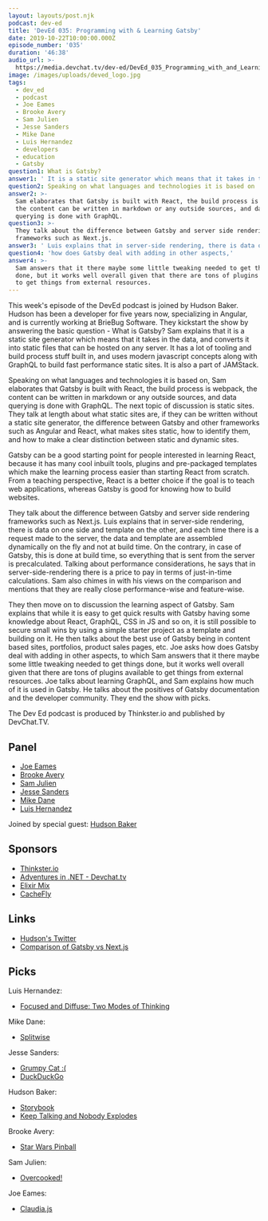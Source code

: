 ```yaml
---
layout: layouts/post.njk
podcast: dev-ed
title: 'DevEd 035: Programming with & Learning Gatsby'
date: 2019-10-22T10:00:00.000Z
episode_number: '035'
duration: '46:38'
audio_url: >-
  https://media.devchat.tv/dev-ed/DevEd_035_Programming_with_and_Learning_Gatsby.mp3
image: /images/uploads/deved_logo.jpg
tags:
  - dev_ed
  - podcast
  - Joe Eames
  - Brooke Avery
  - Sam Julien
  - Jesse Sanders
  - Mike Dane
  - Luis Hernandez
  - developers
  - education
  - Gatsby
question1: What is Gatsby?
answer1: ' It is a static site generator which means that it takes in the data, and converts it into static files that can be hosted on any server. It has a lot of tooling and build process stuff built in, and uses modern javascript concepts along with GraphQL to build fast performance static sites. It is also a part of JAMStack.'
question2: Speaking on what languages and technologies it is based on
answer2: >-
  Sam elaborates that Gatsby is built with React, the build process is webpack,
  the content can be written in markdown or any outside sources, and data
  querying is done with GraphQL.
question3: >-
  They talk about the difference between Gatsby and server side rendering
  frameworks such as Next.js.
answer3: ' Luis explains that in server-side rendering, there is data on one side and template on the other, and each time there is a request made to the server, the data and template are assembled dynamically on the fly and not at build time. On the contrary, in case of Gatsby, this is done at build time, so everything that is sent from the server is precalculated.'
question4: 'how does Gatsby deal with adding in other aspects,'
answer4: >-
  Sam answers that it there maybe some little tweaking needed to get things
  done, but it works well overall given that there are tons of plugins available
  to get things from external resources.
---
```

This week's episode of the DevEd podcast is joined by Hudson Baker. Hudson has been a developer for five years now, specializing in Angular, and is currently working at BrieBug Software. They kickstart the show by answering the basic question - What is Gatsby? Sam explains that it is a static site generator which means that it takes in the data, and converts it into static files that can be hosted on any server. It has a lot of tooling and build process stuff built in, and uses modern javascript concepts along with GraphQL to build fast performance static sites. It is also a part of JAMStack.

Speaking on what languages and technologies it is based on, Sam elaborates that Gatsby is built with React, the build process is webpack, the content can be written in markdown or any outside sources, and data querying is done with GraphQL. The next topic of discussion is static sites. They talk at length about what static sites are, if they can be written without a static site generator, the difference between Gatsby and other frameworks such as Angular and React, what makes sites static, how to identify them, and how to make a clear distinction between static and dynamic sites.

Gatsby can be a good starting point for people interested in learning React, because it has many cool inbuilt tools, plugins and pre-packaged templates which make the learning process easier than starting React from scratch. From a teaching perspective, React is a better choice if the goal is to teach web applications, whereas Gatsby is good for knowing how to build websites. 

They talk about the difference between Gatsby and server side rendering frameworks such as Next.js. Luis explains that in server-side rendering, there is data on one side and template on the other, and each time there is a request made to the server, the data and template are assembled dynamically on the fly and not at build time. On the contrary, in case of Gatsby, this is done at build time, so everything that is sent from the server is precalculated. Talking about performance considerations, he says that in server-side-rendering there is a price to pay in terms of just-in-time calculations. Sam also chimes in with his views on the comparison and mentions that they are really close performance-wise and feature-wise.

They then move on to discussion the learning aspect of Gatsby. Sam explains that while it is easy to get quick results with Gatsby having some knowledge about React, GraphQL, CSS in JS and so on, it is still possible to secure small wins by using a simple starter project as a template and building on it. He then talks about the best use of Gatsby being in content based sites, portfolios, product sales pages, etc. Joe asks how does Gatsby deal with adding in other aspects, to which Sam answers that it there maybe some little tweaking needed to get things done, but it works well overall given that there are tons of plugins available to get things from external resources. Joe talks about learning GraphQL, and Sam explains how much of it is used in Gatsby. He talks about the positives of Gatsby documentation and the developer community. They end the show with picks.

The Dev Ed podcast is produced by Thinkster.io and published by DevChat.TV.

## Panel

* [Joe Eames](https://thinkster.io/)
* [Brooke Avery](https://thinkster.io/)
* [Sam Julien](https://twitter.com/samjulien?lang=en)
* [Jesse Sanders](https://briebug.com/)
* [Mike Dane](https://www.mikedane.com/)
* [Luis Hernandez](https://lambdaschool.com/about)

Joined by special guest: [Hudson Baker](https://briebug.com/)

## Sponsors

* [Thinkster.io](https://thinkster.io/)
* [Adventures in .NET - Devchat.tv](https://devchat.tv/adventures-in-dotnet/)
* [Elixir Mix](https://devchat.tv/elixir-mix/)
* [CacheFly](https://www.cachefly.com/)

## Links

* [Hudson's Twitter](https://twitter.com/fussinhussin?lang=en)
* [Comparison of Gatsby vs Next.js](https://www.gatsbyjs.org/features/jamstack/gatsby-vs-nextjs)

## Picks

Luis Hernandez:

* [Focused and Diffuse: Two Modes of Thinking](https://fs.blog/blog/)

Mike Dane:

* [Splitwise](https://www.splitwise.com/)

Jesse Sanders:

* [Grumpy Cat :(](https://en.wikipedia.org/wiki/Grumpy_Cat)
* [DuckDuckGo](https://duckduckgo.com/)

Hudson Baker:

* [Storybook](https://storybook.js.org/)
* [Keep Talking and Nobody Explodes](https://keeptalkinggame.com/)

Brooke Avery:

* [Star Wars Pinball](https://www.nintendo.com/games/detail/star-wars-pinball-switch/)

Sam Julien:

* [Overcooked!](https://store.steampowered.com/app/448510/Overcooked/)

Joe Eames:

* [Claudia.js](https://claudiajs.com/tutorials/installing.html)
